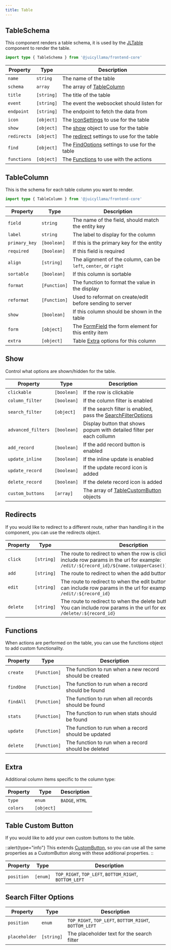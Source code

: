 ```yaml
---
title: Table
---
```


## TableSchema

This component renders a table schema, it is used by the [JLTable](../components/2.common/table.md) component to render the table.

```ts
import type { TableSchema } from '@juicyllama/frontend-core'
```

| Property    | Type       | Description                                                                               |
| ----------- | ---------- | ----------------------------------------------------------------------------------------- |
| `name`      | `string`   | The name of the table                                                                     |
| `schema`    | `array`    | The array of [TableColumn](#tablecolumn)                                                  |
| `title`     | `[string]` | The title of the table                                                                    |
| `event`     | `[string]` | The event the websocket should listen for                                                        |
| `endpoint`  | `[string]` | The endpoint to fetch the data from                                                       |
| `icon`      | `[object]` | The [IconSettings](common.md/#icon-settings) to use for the table |
| `show`      | `[object]` | The [show](#show) object to use for the table                                             |
| `redirects` | `[object]` | The [redirect](#redirects) settings to use for the table                                  |
| `find`      | `[object]` | The [FindOptions](common.md/#findoptions) settings to use for the table                      |
| `functions` | `[object]` | The [Functions](#functions) to use with the actions                                       |

## TableColumn

This is the schema for each table column you want to render.

```ts
import type { TableColumn } from '@juicyllama/frontend-core'
```

| Property      | Type         | Description                                                                                       |
| ------------- | ------------ | ------------------------------------------------------------------------------------------------- |
| `field`       | `string`     | The name of the field, should match the entity key                                                |
| `label`       | `string`     | The label to display for the column                                                               |
| `primary_key` | `[boolean]`  | If this is the primary key for the entity                                                         |
| `required`    | `[boolean]`  | If this field is required                                                                         |
| `align`       | `[string]`   | The alignment of the column, can be `left`, `center`, or `right`                                  |
| `sortable`    | `[boolean]`  | If this column is sortable                                                                        |
| `format`      | `[Function]` | The function to format the value in the display                                                   |
| `reformat`    | `[Function]` | Used to reformat on create/edit before sending to server                                          |
| `show`        | `[boolean]`  | If this column should be shown in the table                                                       |
| `form`        | `[object]`   | The [FormField](form.md#formfield) the form element for this entity item |
| `extra`       | `[object]`   | Table [Extra](#extra) options for this column                                                     |

## Show

Control what options are shown/hidden for the table.

| Property           | Type        | Description                                                                             |
| ------------------ | ----------- | --------------------------------------------------------------------------------------- |
| `clickable`        | `[boolean]` | If the row is clickable                                                                 |
| `column_filter`    | `[boolean]` | If the column filter is enabled                                                         |
| `search_filter`    | `[object]`  | If the search filter is enabled, pass the [SearchFilterOptions](#search-filter-options) |
| `advanced_filters` | `[boolean]` | Display button that shows popum with detailed filter per each collumn                  |
| `add_record`       | `[boolean]` | If the add record button is enabled                                                     |
| `update_inline`    | `[boolean]` | If the inline update is enabled                                                         |
| `update_record`    | `[boolean]` | If the update record icon is added                                                      |
| `delete_record`    | `[boolean]` | If the delete record icon is added                                                      |
| `custom_buttons`   | `[array]`   | The array of [TableCustomButton](#table-custom-button) objects                          |

## Redirects

If you would like to redirect to a different route, rather than handling it in the component, you can use the redirects object.

| Property | Type       | Description                                                                                                                                                     |
| -------- | ---------- | --------------------------------------------------------------------------------------------------------------------------------------------------------------- |
| `click`  | `[string]` | The route to redirect to when the row is clicked. You can include row params in the url for example: `/edit/:${record_id}/${name.toUpperCase()}/${description}` |
| `add`    | `[string]` | The route to redirect to when the add button is clicked                                                                                                         |
| `edit`   | `[string]` | The route to redirect to when the edit button is clicked. You can include row params in the url for example: `/edit/:${record_id}`                              |
| `delete` | `[string]` | The route to redirect to when the delete button is clicked. You can include row params in the url for example: `/delete/:${record_id}`                          |

## Functions

When actions are performed on the table, you can use the functions object to add custom functionality.

| Property  | Type         | Description                                             |
| --------- | ------------ | ------------------------------------------------------- |
| `create`  | `[Function]` | The function to run when a new record should be created |
| `findOne` | `[Function]` | The function to run when a record should be found       |
| `findAll` | `[Function]` | The function to run when all records should be found    |
| `stats`   | `[Function]` | The function to run when stats should be found          |
| `update`  | `[Function]` | The function to run when a record should be updated     |
| `delete`  | `[Function]` | The function to run when a record should be deleted     |

## Extra

Additional column items specific to the column type:

| Property | Type       | Description     |
| -------- | ---------- | --------------- |
| `type`   | `enum`     | `BADGE`, `HTML` |
| `colors` | `[object]` |                 |

## Table Custom Button

If you would like to add your own custom buttons to the table.

::alert{type="info"}
This extends [CustomButton](common.md#custom-button), so you can use all the same properties as a CustomButton along with these additional properties.
::

| Property   | Type     | Description                                            |
| ---------- | -------- | ------------------------------------------------------ |
| `position` | `[enum]` | `TOP_RIGHT`, `TOP_LEFT`, `BOTTOM_RIGHT`, `BOTTOM_LEFT` |

## Search Filter Options

| Property      | Type       | Description                                            |
| ------------- | ---------- | ------------------------------------------------------ |
| `position`    | `enum`     | `TOP_RIGHT`, `TOP_LEFT`, `BOTTOM_RIGHT`, `BOTTOM_LEFT` |
| `placeholder` | `[string]` | The placeholder text for the search filter             |
